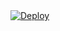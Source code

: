 <a href="https://dashboard.heroku.com/new?template=<link to your repo>">
  <img src="https://www.herokucdn.com/deploy/button.svg" alt="Deploy">
</a>